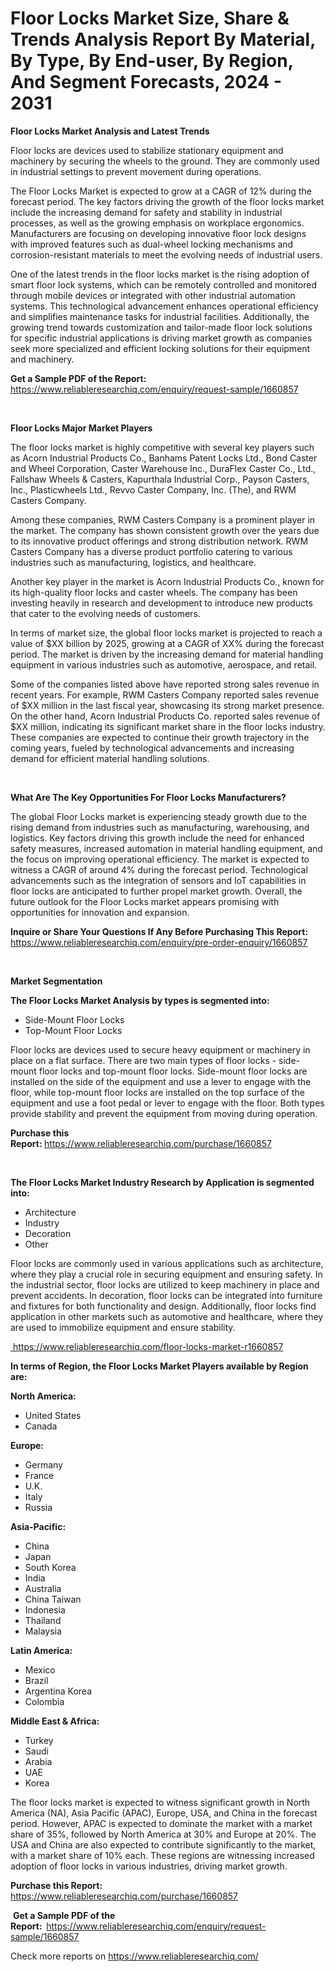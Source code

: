 <p><h1>Floor Locks Market Size, Share & Trends Analysis Report By Material, By Type, By End-user, By Region, And Segment Forecasts, 2024 - 2031</h1></p><p><strong>Floor Locks Market Analysis and Latest Trends</strong></p>
<p><p>Floor locks are devices used to stabilize stationary equipment and machinery by securing the wheels to the ground. They are commonly used in industrial settings to prevent movement during operations.</p><p>The Floor Locks Market is expected to grow at a CAGR of 12% during the forecast period. The key factors driving the growth of the floor locks market include the increasing demand for safety and stability in industrial processes, as well as the growing emphasis on workplace ergonomics. Manufacturers are focusing on developing innovative floor lock designs with improved features such as dual-wheel locking mechanisms and corrosion-resistant materials to meet the evolving needs of industrial users.</p><p>One of the latest trends in the floor locks market is the rising adoption of smart floor lock systems, which can be remotely controlled and monitored through mobile devices or integrated with other industrial automation systems. This technological advancement enhances operational efficiency and simplifies maintenance tasks for industrial facilities. Additionally, the growing trend towards customization and tailor-made floor lock solutions for specific industrial applications is driving market growth as companies seek more specialized and efficient locking solutions for their equipment and machinery.</p></p>
<p><strong>Get a Sample PDF of the Report:&nbsp;</strong> <a href="https://www.reliableresearchiq.com/enquiry/request-sample/1660857">https://www.reliableresearchiq.com/enquiry/request-sample/1660857</a></p>
<p>&nbsp;</p>
<p><strong>Floor Locks Major Market Players</strong></p>
<p><p>The floor locks market is highly competitive with several key players such as Acorn Industrial Products Co., Banhams Patent Locks Ltd., Bond Caster and Wheel Corporation, Caster Warehouse Inc., DuraFlex Caster Co., Ltd., Fallshaw Wheels & Casters, Kapurthala Industrial Corp., Payson Casters, Inc., Plasticwheels Ltd., Revvo Caster Company, Inc. (The), and RWM Casters Company.</p><p>Among these companies, RWM Casters Company is a prominent player in the market. The company has shown consistent growth over the years due to its innovative product offerings and strong distribution network. RWM Casters Company has a diverse product portfolio catering to various industries such as manufacturing, logistics, and healthcare.</p><p>Another key player in the market is Acorn Industrial Products Co., known for its high-quality floor locks and caster wheels. The company has been investing heavily in research and development to introduce new products that cater to the evolving needs of customers.</p><p>In terms of market size, the global floor locks market is projected to reach a value of $XX billion by 2025, growing at a CAGR of XX% during the forecast period. The market is driven by the increasing demand for material handling equipment in various industries such as automotive, aerospace, and retail.</p><p>Some of the companies listed above have reported strong sales revenue in recent years. For example, RWM Casters Company reported sales revenue of $XX million in the last fiscal year, showcasing its strong market presence. On the other hand, Acorn Industrial Products Co. reported sales revenue of $XX million, indicating its significant market share in the floor locks industry. These companies are expected to continue their growth trajectory in the coming years, fueled by technological advancements and increasing demand for efficient material handling solutions.</p></p>
<p>&nbsp;</p>
<p><strong>What Are The Key Opportunities For Floor Locks Manufacturers?</strong></p>
<p><p>The global Floor Locks market is experiencing steady growth due to the rising demand from industries such as manufacturing, warehousing, and logistics. Key factors driving this growth include the need for enhanced safety measures, increased automation in material handling equipment, and the focus on improving operational efficiency. The market is expected to witness a CAGR of around 4% during the forecast period. Technological advancements such as the integration of sensors and IoT capabilities in floor locks are anticipated to further propel market growth. Overall, the future outlook for the Floor Locks market appears promising with opportunities for innovation and expansion.</p></p>
<p><strong>Inquire or Share Your Questions If Any Before Purchasing This Report:</strong> <a href="https://www.reliableresearchiq.com/enquiry/pre-order-enquiry/1660857">https://www.reliableresearchiq.com/enquiry/pre-order-enquiry/1660857</a></p>
<p>&nbsp;</p>
<p><strong>Market Segmentation</strong></p>
<p><strong>The Floor Locks Market Analysis by types is segmented into:</strong></p>
<p><ul><li>Side-Mount Floor Locks</li><li>Top-Mount Floor Locks</li></ul></p>
<p><p>Floor locks are devices used to secure heavy equipment or machinery in place on a flat surface. There are two main types of floor locks - side-mount floor locks and top-mount floor locks. Side-mount floor locks are installed on the side of the equipment and use a lever to engage with the floor, while top-mount floor locks are installed on the top surface of the equipment and use a foot pedal or lever to engage with the floor. Both types provide stability and prevent the equipment from moving during operation.</p></p>
<p><strong>Purchase this Report:&nbsp;</strong><a href="https://www.reliableresearchiq.com/purchase/1660857">https://www.reliableresearchiq.com/purchase/1660857</a></p>
<p>&nbsp;</p>
<p><strong>The Floor Locks Market Industry Research by Application is segmented into:</strong></p>
<p><ul><li>Architecture</li><li>Industry</li><li>Decoration</li><li>Other</li></ul></p>
<p><p>Floor locks are commonly used in various applications such as architecture, where they play a crucial role in securing equipment and ensuring safety. In the industrial sector, floor locks are utilized to keep machinery in place and prevent accidents. In decoration, floor locks can be integrated into furniture and fixtures for both functionality and design. Additionally, floor locks find application in other markets such as automotive and healthcare, where they are used to immobilize equipment and ensure stability.</p></p>
<p><a href="https://www.reliableresearchiq.com/floor-locks-market-r1660857">&nbsp;https://www.reliableresearchiq.com/floor-locks-market-r1660857</a></p>
<p><strong>In terms of Region, the Floor Locks Market Players available by Region are:</strong></p>
<p>
    <p> <strong> North America: </strong>
        <ul>
            <li>United States</li>
            <li>Canada</li>
        </ul>
        </p> 
    <p> <strong> Europe: </strong>
        <ul>
            <li>Germany</li>
            <li>France</li>
            <li>U.K.</li>
            <li>Italy</li>
            <li>Russia</li>
        </ul>
        </p> 
    <p> <strong> Asia-Pacific: </strong>
        <ul>
            <li>China</li>
            <li>Japan</li>
            <li>South Korea</li>
            <li>India</li>
            <li>Australia</li>
            <li>China Taiwan</li>
            <li>Indonesia</li>
            <li>Thailand</li>
            <li>Malaysia</li>
        </ul>
        </p> 
    <p> <strong> Latin America: </strong>
        <ul>
            <li>Mexico</li>
            <li>Brazil</li>
            <li>Argentina Korea</li>
            <li>Colombia</li>
        </ul>
        </p> 
    <p> <strong> Middle East & Africa: </strong>
        <ul>
            <li>Turkey</li>
            <li>Saudi</li>
            <li>Arabia</li>
            <li>UAE</li>
            <li>Korea</li>
        </ul>
    </p>
    </p>
<p><p>The floor locks market is expected to witness significant growth in North America (NA), Asia Pacific (APAC), Europe, USA, and China in the forecast period. However, APAC is expected to dominate the market with a market share of 35%, followed by North America at 30% and Europe at 20%. The USA and China are also expected to contribute significantly to the market, with a market share of 10% each. These regions are witnessing increased adoption of floor locks in various industries, driving market growth.</p></p>
<p><strong>Purchase this Report: </strong><a href="https://www.reliableresearchiq.com/purchase/1660857">https://www.reliableresearchiq.com/purchase/1660857</a></p>
<p>&nbsp;<strong>Get a Sample PDF of the Report:&nbsp;&nbsp;</strong><a href="https://www.reliableresearchiq.com/enquiry/request-sample/1660857">https://www.reliableresearchiq.com/enquiry/request-sample/1660857</a></p>
<p><strong></strong></p>
<p>Check more reports on <a href="https://www.reliableresearchiq.com/">https://www.reliableresearchiq.com/</a></p>